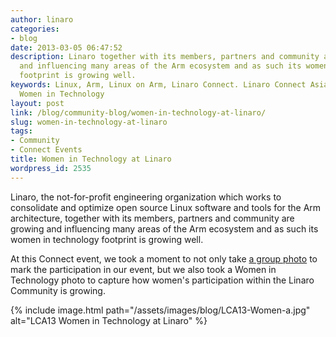 ```yaml
---
author: linaro
categories:
- blog
date: 2013-03-05 06:47:52
description: Linaro together with its members, partners and community are growing
  and influencing many areas of the Arm ecosystem and as such its women in technology
  footprint is growing well.
keywords: Linux, Arm, Linux on Arm, Linaro Connect. Linaro Connect Asia 2013, LCA13,
  Women in Technology
layout: post
link: /blog/community-blog/women-in-technology-at-linaro/
slug: women-in-technology-at-linaro
tags:
- Community
- Connect Events
title: Women in Technology at Linaro
wordpress_id: 2535
---
```


Linaro, the not-for-profit engineering organization which works to consolidate   and optimize open source Linux software and tools for the Arm   architecture, together with its members, partners and community are growing and influencing many areas of the Arm ecosystem and as such its women in technology footprint is growing well.

At this Connect event, we took a moment to not only take [a group photo](/blog/linaro-connect-asia-2013-group-photo/) to mark the participation in our event, but we also took a Women in Technology photo to capture how women's participation within the Linaro Community is growing.

{% include image.html path="/assets/images/blog/LCA13-Women-a.jpg" alt="LCA13 Women in Technology at Linaro" %}
